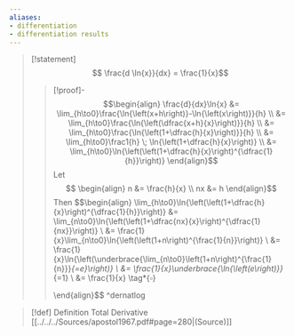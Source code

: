 ```yaml
---
aliases:
- differentiation
- differentiation results
---
```


>[!statement]
>$$ \frac{d \ln{x}}{dx} = \frac{1}{x}$$
>>[!proof]-
>> $$\begin{align} 
>> \frac{d}{dx}\ln{x} &= \lim_{h\to0}\frac{\ln{\left(x+h\right)}-\ln{\left(x\right)}}{h} \\
>> 				   &= \lim_{h\to0}\frac{\ln{\left(\dfrac{x+h}{x}\right)}}{h} \\
>> 				   &= \lim_{h\to0}\frac{\ln{\left(1+\dfrac{h}{x}\right)}}{h} \\
>> 				   &= \lim_{h\to0}\frac1{h} \; \ln{\left(1+\dfrac{h}{x}\right)} \\
>> 				   &= \lim_{h\to0}\ln{\left(\left(1+\dfrac{h}{x}\right)^{\dfrac{1}{h}}\right)}
>> \end{align}$$
>> Let 
>> $$ \begin{align}
>>	n &= \frac{h}{x} \\
>>	nx &= h
>> \end{align}$$
>> Then
>>  $$\begin{align} 
>> \lim_{h\to0}\ln{\left(\left(1+\dfrac{h}{x}\right)^{\dfrac{1}{h}}\right)}  &= \lim_{n\to0}\ln{\left(\left(1+\dfrac{nx}{x}\right)^{\dfrac{1}{nx}}\right)}   \\ 
>> &= \frac{1}{x}\lim_{n\to0}\ln{\left(\left(1+n\right)^{\frac{1}{n}}\right)}   \\ 
>> &= \frac{1}{x}\ln{\left(\underbrace{\lim_{n\to0}\left(1+n\right)^{\frac{1}{n}}}_{=e}\right)}   \\ 
>> &= \frac{1}{x}\underbrace{\ln{\left(e\right)}}_{=1}   \\ 
>> &= \frac{1}{x}   \tag*{$\square$} 
>> 				   
>> \end{align}$$
>^dernatlog

>[!def] Definition Total Derivative [[../../../Sources/apostol1967.pdf#page=280|(Source)]]
>